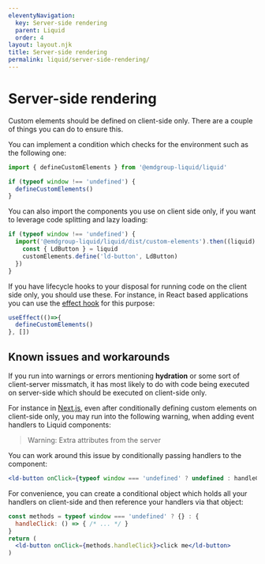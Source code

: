 ```yaml
---
eleventyNavigation:
  key: Server-side rendering
  parent: Liquid
  order: 4
layout: layout.njk
title: Server-side rendering
permalink: liquid/server-side-rendering/
---
```



# Server-side rendering

Custom elements should be defined on client-side only. There are a couple of things you can do to ensure this.

You can implement a condition which checks for the environment such as the following one:

```js
import { defineCustomElements } from '@emdgroup-liquid/liquid'

if (typeof window !== 'undefined') {
  defineCustomElements()
}
```

You can also import the components you use on client side only, if you want to leverage code splitting and lazy loading:

```js
if (typeof window !== 'undefined') {
  import('@emdgroup-liquid/liquid/dist/custom-elements').then((liquid) => {
    const { LdButton } = liquid
    customElements.define('ld-button', LdButton)
  })
}
```

If you have lifecycle hooks to your disposal for running code on the client side only, you should use these. For instance, in React based applications you can use the [effect hook](https://reactjs.org/docs/hooks-effect.html) for this purpose:

```js
useEffect(()=>{
  defineCustomElements()
}, [])
```

## Known issues and workarounds

If you run into warnings or errors mentioning **hydration** or some sort of client-server missmatch, it has most likely to do with code being executed on server-side which should be executed on client-side only.

For instance in [Next.js](https://nextjs.org/), even after conditionally defining custom elements on client-side only, you may run into the following warning, when adding event handlers to Liquid components:

> Warning: Extra attributes from the server

You can work around this issue by conditionally passing handlers to the component:
```jsx
<ld-button onClick={typeof window === 'undefined' ? undefined : handleClick}>click me</ld-button>
```

For convenience, you can create a conditional object which holds all your handlers on client-side and then reference your handlers via that object:

```jsx
const methods = typeof window === 'undefined' ? {} : {
  handleClick: () => { /* ... */ }
}
return (
  <ld-button onClick={methods.handleClick}>click me</ld-button>
)
```

<docs-page-nav prev-href="liquid/type-checking-and-intellisense/"></docs-page-nav>